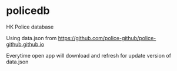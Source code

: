 # policedb
HK Police database

Using data.json from
https://github.com/police-github/police-github.github.io

Everytime open app will download and refresh for update version of data.json
